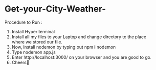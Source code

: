 # Get-your-City-Weather-
Procedure to Run :
1. Install Hyper terminal
2. Install all my files to your Laptop and change directory to the place where we stored our file.
3. Now, Install nodemon by typing out npm i nodemon
4. Type nodemon app.js 
5. Enter http://localhost:3000/ on your browser and you are good to go.
6. Cheers🥳
